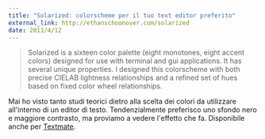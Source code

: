 ```yaml
---
title: "Solarized: colorscheme per il tuo text editor preferito"
external_link: http://ethanschoonover.com/solarized
date: 2011/4/12
---
```


> Solarized is a sixteen color palette (eight monotones, eight accent colors) designed for use with terminal and gui applications. It has several unique properties. I designed this colorscheme with both precise CIELAB lightness relationships and a refined set of hues based on fixed color wheel relationships.

Mai ho visto tanto studi teorici dietro alla scelta dei colori da utilizzare all'interno di un editor di testo. Tendenzialmente preferisco uno sfondo nero e maggiore contrasto, ma proviamo a vedere l'effetto che fa. Disponibile anche per [Textmate](https://github.com/kennethreitz/solarized/tree/master/textmate-colors-solarized).
